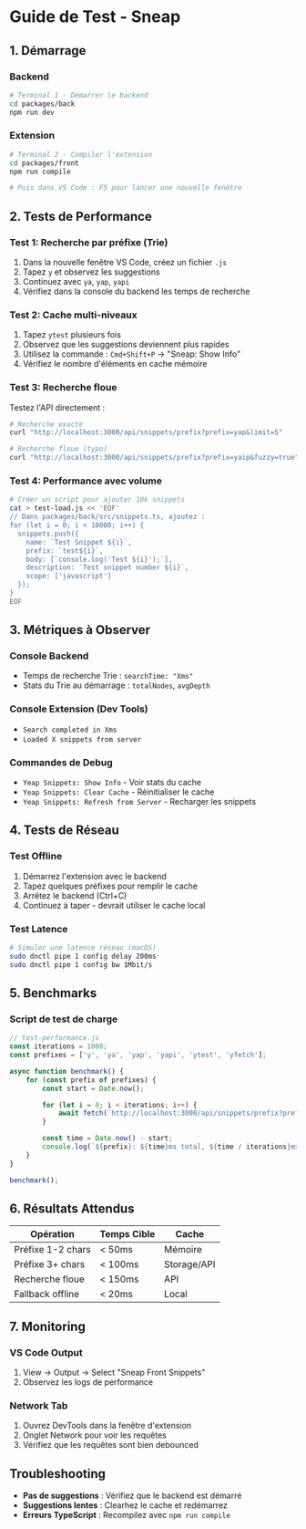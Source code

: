# Guide de Test - Sneap

## 1. Démarrage

### Backend

```bash
# Terminal 1 - Démarrer le backend
cd packages/back
npm run dev
```

### Extension

```bash
# Terminal 2 - Compiler l'extension
cd packages/front
npm run compile

# Puis dans VS Code : F5 pour lancer une nouvelle fenêtre
```

## 2. Tests de Performance

### Test 1: Recherche par préfixe (Trie)

1. Dans la nouvelle fenêtre VS Code, créez un fichier `.js`
2. Tapez `y` et observez les suggestions
3. Continuez avec `ya`, `yap`, `yapi`
4. Vérifiez dans la console du backend les temps de recherche

### Test 2: Cache multi-niveaux

1. Tapez `ytest` plusieurs fois
2. Observez que les suggestions deviennent plus rapides
3. Utilisez la commande : `Cmd+Shift+P` → "Sneap: Show Info"
4. Vérifiez le nombre d'éléments en cache mémoire

### Test 3: Recherche floue

Testez l'API directement :

```bash
# Recherche exacte
curl "http://localhost:3000/api/snippets/prefix?prefix=yap&limit=5"

# Recherche floue (typo)
curl "http://localhost:3000/api/snippets/prefix?prefix=yaip&fuzzy=true"
```

### Test 4: Performance avec volume

```bash
# Créer un script pour ajouter 10k snippets
cat > test-load.js << 'EOF'
// Dans packages/back/src/snippets.ts, ajoutez :
for (let i = 0; i < 10000; i++) {
  snippets.push({
    name: `Test Snippet ${i}`,
    prefix: `test${i}`,
    body: [`console.log('Test ${i}');`],
    description: `Test snippet number ${i}`,
    scope: ['javascript']
  });
}
EOF
```

## 3. Métriques à Observer

### Console Backend

-   Temps de recherche Trie : `searchTime: "Xms"`
-   Stats du Trie au démarrage : `totalNodes`, `avgDepth`

### Console Extension (Dev Tools)

-   `Search completed in Xms`
-   `Loaded X snippets from server`

### Commandes de Debug

-   `Yeap Snippets: Show Info` - Voir stats du cache
-   `Yeap Snippets: Clear Cache` - Réinitialiser le cache
-   `Yeap Snippets: Refresh from Server` - Recharger les snippets

## 4. Tests de Réseau

### Test Offline

1. Démarrez l'extension avec le backend
2. Tapez quelques préfixes pour remplir le cache
3. Arrêtez le backend (Ctrl+C)
4. Continuez à taper - devrait utiliser le cache local

### Test Latence

```bash
# Simuler une latence réseau (macOS)
sudo dnctl pipe 1 config delay 200ms
sudo dnctl pipe 1 config bw 1Mbit/s
```

## 5. Benchmarks

### Script de test de charge

```javascript
// test-performance.js
const iterations = 1000;
const prefixes = ['y', 'ya', 'yap', 'yapi', 'ytest', 'yfetch'];

async function benchmark() {
    for (const prefix of prefixes) {
        const start = Date.now();

        for (let i = 0; i < iterations; i++) {
            await fetch(`http://localhost:3000/api/snippets/prefix?prefix=${prefix}`);
        }

        const time = Date.now() - start;
        console.log(`${prefix}: ${time}ms total, ${time / iterations}ms avg`);
    }
}

benchmark();
```

## 6. Résultats Attendus

| Opération         | Temps Cible | Cache       |
| ----------------- | ----------- | ----------- |
| Préfixe 1-2 chars | < 50ms      | Mémoire     |
| Préfixe 3+ chars  | < 100ms     | Storage/API |
| Recherche floue   | < 150ms     | API         |
| Fallback offline  | < 20ms      | Local       |

## 7. Monitoring

### VS Code Output

1. View → Output → Select "Sneap Front Snippets"
2. Observez les logs de performance

### Network Tab

1. Ouvrez DevTools dans la fenêtre d'extension
2. Onglet Network pour voir les requêtes
3. Vérifiez que les requêtes sont bien debounced

## Troubleshooting

-   **Pas de suggestions** : Vérifiez que le backend est démarré
-   **Suggestions lentes** : Clearhez le cache et redémarrez
-   **Erreurs TypeScript** : Recompilez avec `npm run compile`
